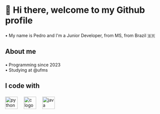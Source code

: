 <h1 align="left">👋 Hi there, welcome to my Github profile</h1>

###

<p align="left">• My name is Pedro and I'm a Junior Developer, from MS, from Brazil 🇧🇷</p>

###

<h2 align="left">About me</h2>

###

<p align="left">• Programming since 2023<br>• Studying at @ufms</p>

###

<h2 align="left">I code with</h2>

###

<div align="left">
  <img src="https://skillicons.dev/icons?i=py" height="40" alt="python logo"  />
  <img width="12" />
  <img src="https://skillicons.dev/icons?i=c" height="40" alt="c logo"  />
  <img width="12" />
  <img src="https://skillicons.dev/icons?i=java" height="40" alt="java logo"  />
</div>

###
